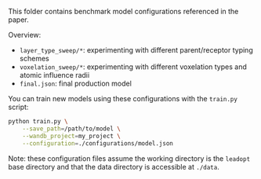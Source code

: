 This folder contains benchmark model configurations referenced in the paper.

Overview:
- `layer_type_sweep/*`: experimenting with different parent/receptor typing schemes
- `voxelation_sweep/*`: experimenting with different voxelation types and atomic influence radii
- `final.json`: final production model

You can train new models using these configurations with the `train.py` script:

```sh
python train.py \
    --save_path=/path/to/model \
    --wandb_project=my_project \
    --configuration=./configurations/model.json
```

Note: these configuration files assume the working directory is the `leadopt` base directory and that the data directory is accessible at `./data`.

